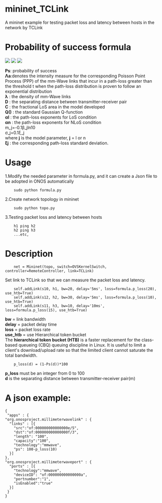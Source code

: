 # mininet_TCLink
A mininet example for testing packet loss and latency between hosts in the network by TCLink



# Probability of success formula  

<img src="http://latex.codecogs.com/gif.latex?p_%7B%20s%20%7D=1-exp(-%20%5Clambda%20M_%7B%20a%20%7D(%5Cfrac%7BP_%7Bb%7DG_%7B%20max%20%7D%7D%7B%5Ctau%5Csigma_N%5E2%7D))"/>
<img src="http://latex.codecogs.com/gif.latex?M_a(t)%20=%5Cfrac%7B%5CLambda_a((0,t%5D)%7D%7B%5Clambda%7D"/>
<img src="http://latex.codecogs.com/gif.latex?%5CLambda_a((0,t%5D)%20=%20%5Clambda%20%5Cpi%20C%5C%7BD%5E2%5B%20Q(%5Cfrac%7B%5Cln%7BD%5E%7B%5Calpha_l%7D/t%7D-m_l%7D%7B%5Csigma_l%7D)-Q(%5Cfrac%7B%5Cln%7BD%5E%7B%5Calpha_n%7D/t%7D-m_n%7D%7B%5Csigma_n%7D)%5D+%20t%5E%7B2/%5Calpha_l%7Dexp(2%5Cfrac%7B%5Csigma_l%5E2%7D%7B%5Calpha_l%5E2%7D+2%5Cfrac%7Bm_l%7D%7B%5Calpha_l%7D)Q(%5Cfrac%7B%5Csigma_l%5E2(2/%5Calpha_l)-%5Cln%7BD%5E%7B%5Calpha_l/t%7D%7D+m_l%7D%7B%5Csigma_l%7D)+t%5E%7B2/%5Calpha_n%7Dexp(2%5Cfrac%7B%5Csigma_n%5E2%7D%7B%5Calpha_n%5E2%7D+2%5Cfrac%7Bm_n%7D%7B%5Calpha_n%7D)%5B%5Cfrac%7B1%7D%7BC%7D-Q(%5Cfrac%7B%5Csigma_n%5E2(2/%5Calpha_n)-%5Cln%7BD%5E%7B%5Calpha_n/t%7D%7D+m_n%7D%7B%5Csigma_n%7D)%5D%5C%7D"/>

**Ps**: probability of success  
**Λa**:denotes the intensity measure for the corresponding Poisson Point Process (PPP) of the mm-Wave links that incur in a path-loss greater than the threshold t when the path-loss distribution is proven to follow an exponential distribution  
**λ** : the density of mm-Wave links  
**D** : the separating distance between transmitter-receiver pair  
**C** : the fractional LoS area in the model developed  
**Q()** : the standard Gaussian Q-function  
**αl** : the path-loss exponents for LoS condition  
**αn** : the path-loss exponents for NLoS condition  
m_j=-0.1β_jln⁡10  
σ_j=0.1ξ_j  
where **j** is the model parameter, **j** = l or n  
**ξj** : the corresponding path-loss standard deviation.  




# Usage 
1.Modify the needed parameter in formula.py, and it can create a Json file to be adopted in ONOS automatically    

        sudo python formula.py

2.Create network topology in mininet   

        sudo python topo.py  

3.Testing packet loss and latency between hosts 

        h1 ping h2
        h2 ping h3
        ...etc,

# Description
        net = Mininet(topo, switch=OVSKernelSwitch, controller=RemoteController, link=TCLink)
Set link to TCLink so that we can measure the packet loss and latency.  

        self.addLink(s10, h1, bw=20, delay='5ms', loss=formula.p_loss(20), use_htb=True)  
        self.addLink(s12, h2, bw=30, delay='5ms', loss=formula.p_loss(10), use_htb=True)  
        self.addLink(s11, h3, bw=10, delay='10ms', loss=formula.p_loss(15), use_htb=True) 
**bw** = link bandwidth  
**delay** = packet delay time  
**loss** = packet loss rate   
**use_htb** = use Hierarchical token bucket  
The **hierarchical token bucket (HTB)** is a faster replacement for the class-based queueing (CBQ) queuing discipline in Linux. It is useful to limit a client's download/upload rate so that the limited client cannot saturate the total bandwidth.


        
        p_loss(d) = (1-Ps(d))*100 
        
**p_loss** must be an integer from 0 to 100  
**d** is the separating distance between transmitter-receiver pair(m)

# A json example:  
    {
     "apps" : {
    "org.onosproject.millimeterwavelink" : {
      "links" : [{
        "src":"of:000000000000000e/5",
        "dst":"of:000000000000000f/3",
        "length": "100",
        "capacity":"100",
        "technology":"mmwave",
        "ps": 100-p_loss(10)
      }]
    },
    "org.onosproject.millimeterwaveport" : {
      "ports" : [{
        "technology":"mmwave",
        "deviceID": "of:000000000000000a",
        "portnumber":"1",
        "isEnabled":"true"
      }]
     }
    }


